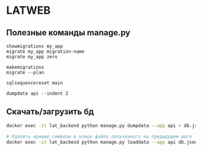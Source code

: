 # LATWEB


## Полезные команды manage.py
```
showmigrations my_app
migrate my_app migration-name
migrate my_app zero

makemigrations
migrate --plan

sqlsequencereset main

dumpdata api --indent 2 
```

## Скачать/загрузить бд
```bash
docker exec -it lat_backend python manage.py dumpdata --app api > db.json

# Удалить кривые символы в конце файла полученного на предыдущем шаге
docker exec -it lat_backend python manage.py loaddata --app api db.json
```
